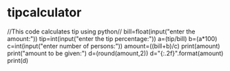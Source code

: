 # tipcalculator
//This code calculates tip using python//
bill=float(input("enter the amount:"))
tip=int(input("enter the tip percentage:"))
a=(tip/bill)
b=(a*100)
c=int(input("enter number of persons:"))
amount=((bill+b)/c)
print(amount)
print("amount to be given:")
d=(round(amount,2))
d="{:.2f}".format(amount)
print(d)
